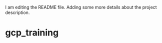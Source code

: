 I am editing the README file. Adding some more details about the project description.
# gcp_training

